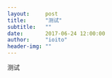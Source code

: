 ```yaml
---
layout:     post
title:      "测试"
subtitle:   ""
date:       2017-06-24 12:00:00
author:     "ioito"
header-img: ""
---
```


测试
